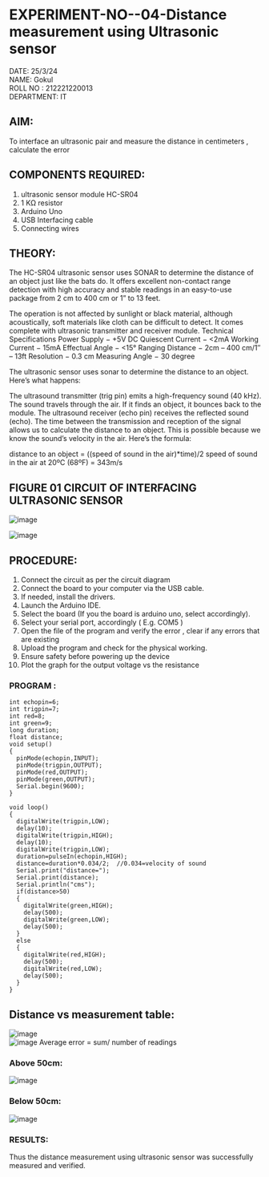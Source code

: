 # EXPERIMENT-NO--04-Distance measurement using Ultrasonic sensor
DATE: 25/3/24
<br>NAME: Gokul
<br>ROLL NO : 212221220013
<br>DEPARTMENT: IT

## AIM: 
To interface an ultrasonic pair and measure the distance in centimeters , calculate the error
 
## COMPONENTS REQUIRED:
1.	ultrasonic sensor module HC-SR04
2.	1 KΩ resistor 
3.	Arduino Uno 
4.	USB Interfacing cable 
5.	Connecting wires 


## THEORY: 
The HC-SR04 ultrasonic sensor uses SONAR to determine the distance of an object just like the bats do. It offers excellent non-contact range detection with high accuracy and stable readings in an easy-to-use package from 2 cm to 400 cm or 1” to 13 feet.

The operation is not affected by sunlight or black material, although acoustically, soft materials like cloth can be difficult to detect. It comes complete with ultrasonic transmitter and receiver module.
Technical Specifications
Power Supply − +5V DC
Quiescent Current − <2mA
Working Current − 15mA
Effectual Angle − <15°
Ranging Distance − 2cm – 400 cm/1″ – 13ft
Resolution − 0.3 cm
Measuring Angle − 30 degree

The ultrasonic sensor uses sonar to determine the distance to an object. Here’s what happens:

The ultrasound transmitter (trig pin) emits a high-frequency sound (40 kHz).
The sound travels through the air. If it finds an object, it bounces back to the module.
The ultrasound receiver (echo pin) receives the reflected sound (echo).
The time between the transmission and reception of the signal allows us to calculate the distance to an object. This is possible because we know the sound’s velocity in the air. Here’s the formula:

distance to an object = ((speed of sound in the air)*time)/2
speed of sound in the air at 20ºC (68ºF) = 343m/s

## FIGURE 01 CIRCUIT OF INTERFACING ULTRASONIC SENSOR 


![image](https://user-images.githubusercontent.com/36288975/166430594-5adb4ca9-5a42-4781-a7e6-7236b3766a85.png)<br>

![image](https://github.com/vasanthkumarch/Experiment--04-Interfacing-digital-output-with-arduino-ultrasonic-sensor/assets/103019882/f10fc1dc-2ea6-4c4f-843b-dbdfde54b31d)




## PROCEDURE:
1.	Connect the circuit as per the circuit diagram 
2.	Connect the board to your computer via the USB cable.
3.	If needed, install the drivers.
4.	Launch the Arduino IDE.
5.	Select the board (If you the board is arduino uno, select accordingly).
6.	Select your serial port, accordingly ( E.g. COM5 )
7.	Open the file of the program  and verify the error , clear if any errors that are existing 
8.	Upload the program and check for the physical working. 
9.	Ensure safety before powering up the device 
10.	Plot the graph for the output voltage vs the resistance 


### PROGRAM :
```
int echopin=6;
int trigpin=7;
int red=8;
int green=9;
long duration;
float distance;
void setup()
{
  pinMode(echopin,INPUT);
  pinMode(trigpin,OUTPUT);
  pinMode(red,OUTPUT);
  pinMode(green,OUTPUT);
  Serial.begin(9600);
}

void loop()
{
  digitalWrite(trigpin,LOW);
  delay(10);
  digitalWrite(trigpin,HIGH);
  delay(10);
  digitalWrite(trigpin,LOW);
  duration=pulseIn(echopin,HIGH);
  distance=duration*0.034/2;  //0.034=velocity of sound
  Serial.print("distance=");
  Serial.print(distance);
  Serial.println("cms");
  if(distance>50)
  {
    digitalWrite(green,HIGH);
    delay(500);
    digitalWrite(green,LOW);
    delay(500);
  }
  else
  {
    digitalWrite(red,HIGH);
    delay(500);
    digitalWrite(red,LOW);
    delay(500);
  }
}
```






## Distance vs measurement table: 
![image](https://github.com/vasanthkumarch/Experiment--04-Interfacing-digital-output-with-arduino-ultrasonic-sensor/assets/103019882/0fbdaff4-6501-4e9e-a414-fd67c8a38067)
<br>
![image](https://github.com/vasanthkumarch/Experiment--04-Interfacing-digital-output-with-arduino-ultrasonic-sensor/assets/103019882/da60cd51-746a-45b2-a5ad-c0f234e7ae87)
Average error = sum/ number of readings 

### Above 50cm:
![image](https://github.com/vasanthkumarch/Experiment--04-Interfacing-digital-output-with-arduino-ultrasonic-sensor/assets/103019882/fa0d0100-73d6-4ddd-b022-8c634e265187)
### Below 50cm:
![image](https://github.com/vasanthkumarch/Experiment--04-Interfacing-digital-output-with-arduino-ultrasonic-sensor/assets/103019882/34d8a4bc-a797-45dc-850e-5386596d491d)

### RESULTS:
 Thus the distance measurement using ultrasonic sensor was successfully measured and verified.



 
